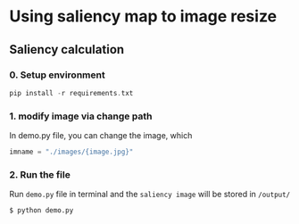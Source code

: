# Using saliency map to image resize
## Saliency calculation
### 0. Setup environment
```c
pip install -r requirements.txt
```
### 1. modify image via change path
In demo.py file, you can change the image, which 
```python
imname = "./images/{image.jpg}"
```
### 2. Run the file
Run `demo.py` file in terminal and the `saliency image` will be stored in `/output/`
```python
$ python demo.py
```

